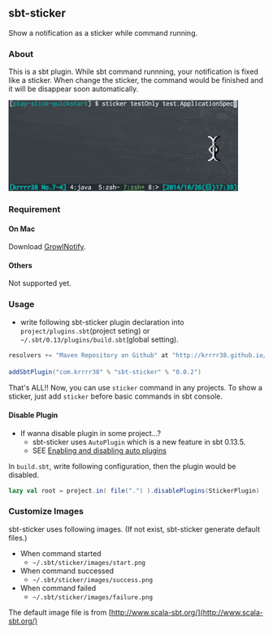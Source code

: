 ## sbt-sticker

Show a notification as a sticker while command running.

### About

This is a sbt plugin. While sbt command runnning, your notification is fixed like a sticker. When change the sticker, the command would be finished and it will be disappear soon automatically.

![](./images/howto.gif)

### Requirement

#### On Mac

Download [GrowlNotify](http://growl.info/downloads#generaldownloads).

#### Others

Not supported yet.

### Usage

- write following sbt-sticker plugin declaration into `project/plugins.sbt`(project seting) or `~/.sbt/0.13/plugins/build.sbt`(global setting).

```scala
resolvers += "Maven Repository on Github" at "http://krrrr38.github.io/maven/"

addSbtPlugin("com.krrrr38" % "sbt-sticker" % "0.0.2")
```

That's ALL!! Now, you can use `sticker` command in any projects. To show a sticker, just add `sticker` before basic commands in sbt console.

#### Disable Plugin
- If wanna disable plugin in some project...?
	- sbt-sticker uses `AutoPlugin` which is a new feature in sbt 0.13.5.
	- SEE [Enabling and disabling auto plugins](http://www.scala-sbt.org/0.13/tutorial/Using-Plugins.html#Enabling+and+disabling+auto+plugins)

In `build.sbt`, write following configuration, then the plugin would be disabled.

```scala
lazy val root = project.in( file(".") ).disablePlugins(StickerPlugin)
```

### Customize Images

sbt-sticker uses following images. (If not exist, sbt-sticker generate default files.)

- When command started
	- `~/.sbt/sticker/images/start.png`
- When command successed
	- `~/.sbt/sticker/images/success.png`
- When command failed
	- `~/.sbt/sticker/images/failure.png`

The default image file is from [http://www.scala-sbt.org/](http://www.scala-sbt.org/)
